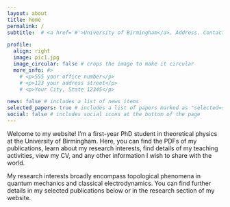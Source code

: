 ```yaml
---
layout: about
title: home
permalink: /
subtitle:  # <a href='#'>University of Birmingham</a>. Address. Contacts. Motto. Etc.

profile:
  align: right
  image: pic1.jpg
  image_circular: false # crops the image to make it circular 
  more_info: #>
    # <p>555 your office number</p>
    # <p>123 your address street</p>
    # <p>Your City, State 12345</p>

news: false # includes a list of news items
selected_papers: true # includes a list of papers marked as "selected={true}"
social: false # includes social icons at the bottom of the page
---
```

Welcome to my website! I’m a first-year PhD student in theoretical physics at the University of Birmingham. Here, you can find the PDFs of my publications, learn about my research interests, find details of my teaching activities, view my CV, and any other information I wish to share with the world.

My research interests broadly encompass topological phenomena in quantum mechanics and classical electrodynamics. You can find further details in my selected publications below or in the research section of my website.




<!-- Write your biography here. Tell the world about yourself. Link to your favorite [subreddit](http://reddit.com). You can put a picture in, too. The code is already in, just name your picture `prof_pic.jpg` and put it in the `img/` folder.

Put your address / P.O. box / other info right below your picture. You can also disable any of these elements by editing `profile` property of the YAML header of your `_pages/about.md`. Edit `_bibliography/papers.bib` and Jekyll will render your [publications page](/al-folio/publications/) automatically.

Link to your social media connections, too. This theme is set up to use [Font Awesome icons](https://fontawesome.com/) and [Academicons](https://jpswalsh.github.io/academicons/), like the ones below. Add your Facebook, Twitter, LinkedIn, Google Scholar, or just disable all of them.-->

